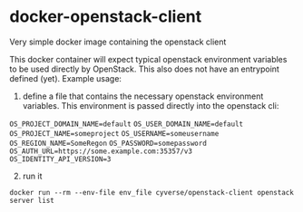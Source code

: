# docker-openstack-client

Very simple docker image containing the openstack client

This docker container will expect typical openstack environment variables to be used directly by OpenStack. This also does not have an entrypoint defined (yet). Example usage:

1. define a file that contains the necessary openstack environment variables. This environment is passed directly into the openstack cli:

`OS_PROJECT_DOMAIN_NAME=default`
`OS_USER_DOMAIN_NAME=default`
`OS_PROJECT_NAME=someproject`
`OS_USERNAME=someusername`
`OS_REGION_NAME=SomeRegon`
`OS_PASSWORD=somepassword`
`OS_AUTH_URL=https://some.example.com:35357/v3`
`OS_IDENTITY_API_VERSION=3`

2. run it

`docker run --rm --env-file env_file cyverse/openstack-client openstack server list`
